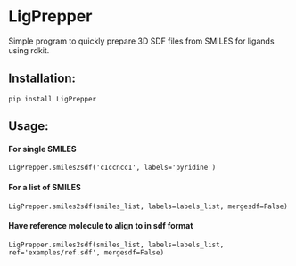 # LigPrepper

Simple program to quickly prepare 3D SDF files from SMILES for ligands using rdkit.

## Installation:

```
pip install LigPrepper
```

## Usage:

#### For single SMILES

```
LigPrepper.smiles2sdf('c1ccncc1', labels='pyridine')
```

#### For a list of SMILES

```
LigPrepper.smiles2sdf(smiles_list, labels=labels_list, mergesdf=False)
```

#### Have reference molecule to align to in sdf format

```
LigPrepper.smiles2sdf(smiles_list, labels=labels_list, ref='examples/ref.sdf', mergesdf=False)
```

